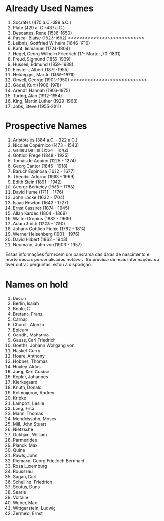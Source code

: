 # Already Used Names

1. Socrates (470 a.C.-399 a.C.)
2. Plato (429 a. C.-437 a.C.)
3. Descartes, Rene (1596-1650)
4. Pascal, Blaise (1623-1662) <<<<<<<<<<<<<<>>>>>>>>>>>>>
5. Leibniz, Gottfried Wilhelm (1646-1716)
6. Kant, Immanuel (1724-1804)
7. Hegel, Georg Wilhelm Friedrich (17- Morte: ,70 -1831)
8. Freud, Sigmund (1856-1939)
9. Husserl, Edmund (1859-1938)
10. Einstein, Albert (1879-1955)
11. Heidegger, Martin (1889-1976)
12. Orwell, George (1903-1950) <<<<<<<<<<<<<<>>>>>>>>>>>>>
13. Gödel, Kurt (1906-1978)
14. Arendt, Hannah (1906-1975)
15. Turing, Alan (1912-1954)
16. King, Martin Luther (1929-1968)
17. Jobs, Steve (1955-2011)

# Prospective Names

1. Aristóteles (384 a.C. - 322 a.C.)
2. Nicolau Copérnico (1473 - 1543)
3. Galileu Galilei (1564 - 1642)
4. Gottlob Frege (1848 - 1925)
5. Tomás de Aquino (1225 - 1274)
6. Georg Cantor (1845 - 1918)
7. Baruch Espinosa (1632 - 1677)
8. Theodor Adorno (1903 - 1969)
9. Edith Stein (1891 - 1942)
10. George Berkeley (1685 - 1753)
12. David Hume (1711 - 1776)
13. John Locke (1632 - 1704)
14. Isaac Newton (1642 - 1727)
15. Ernst Cassirer (1874 - 1945)
16. Allan Kardec (1804 - 1869)
17. Walter Gropius (1883 - 1969)
18. Adam Smith (1723 - 1790)
19. Johann Gottlieb Fichte (1762 - 1814)
20. Werner Heisenberg (1901 - 1976)
21. David Hilbert (1862 - 1943)
22. Neumann, John von (1903 - 1957)

Essas informações fornecem um panorama das datas de nascimento e morte dessas personalidades notáveis. Se precisar de mais informações ou tiver outras perguntas, estou à disposição.

# Names on hold

1. Bacon
2. Berlin, Isaiah
3. Boole, C
4. Bretano, Franz
5. Carnap
6. Church, Alonzo
7. Epicuro
8.  Gandhi, Mahatma
9.  Gauss, Carl Friedrich
10. Goethe, Johann Wolfgang von
11. Haskell Curry
12. Hoare, Anthony
13. Hobbes, Thomas
14. Huxley, Aldus
15. Jung, Karl Gustav
16. Kepler, Johannes
17. Kierkegaard
18. Knuth, Donald
19. Kolmogorov, Andrey
20. Kripke
21. Lamport, Leslie
22. Lang, Fritz
23. Mann, Thomas
24. Mendelssohn, Moses
25. Mill, John Stuart
26. Nietzsche
27. Ockham, William
28. Parmenides
29. Planck, Max
30. Quine
31. Rawls, John
32. Riemann, Georg Friedrich Bernhard
33. Rosa Luxemburg
34. Rousseau
35. Sagan, Carl
36. Schelling, Friedrich
37. Scotus, Duns
38. Searle
39. Voltaire
40. Weber, Max
41. Wittgenstein, Ludwig
42. Zermelo, Ernst
